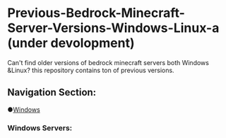 # Previous-Bedrock-Minecraft-Server-Versions-Windows-Linux-a (under devolopment)
Can't find older versions of bedrock minecraft servers both Windows &Linux? this repository contains ton of previous versions.

## Navigation Section:
●[Windows](#Windows-Servers) 

<a name="Windows-Servers"></a> 
### Windows Servers:

